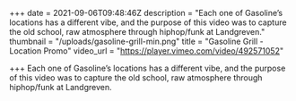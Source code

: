 +++
date = 2021-09-06T09:48:46Z
description = "Each one of Gasoline’s locations has a different vibe, and the purpose of this video was to capture the old school, raw atmosphere through hiphop/funk at Landgreven."
thumbnail = "/uploads/gasoline-grill-min.png"
title = "Gasoline Grill - Location Promo"
video_url = "https://player.vimeo.com/video/492571052"

+++
Each one of Gasoline’s locations has a different vibe, and the purpose of this video was to capture the old school, raw atmosphere through hiphop/funk at Landgreven.